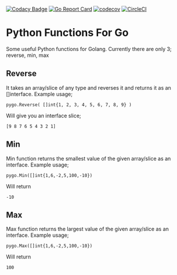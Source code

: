 [![Codacy Badge](https://api.codacy.com/project/badge/Grade/2d3d22a86a4241fe825b6c445549afc7)](https://app.codacy.com/app/MeteHanC/python-functions-for-go?utm_source=github.com&utm_medium=referral&utm_content=MeteHanC/python-functions-for-go&utm_campaign=Badge_Grade_Dashboard)
[![Go Report Card](https://goreportcard.com/badge/github.com/metehanc/python-functions-for-go)](https://goreportcard.com/report/github.com/metehanc/python-functions-for-go)
[![codecov](https://codecov.io/gh/MeteHanC/python-functions-for-go/branch/master/graph/badge.svg)](https://codecov.io/gh/MeteHanC/python-functions-for-go)
[![CircleCI](https://circleci.com/gh/MeteHanC/python-functions-for-go.svg?style=svg)](https://circleci.com/gh/MeteHanC/python-functions-for-go)

# Python Functions For Go
Some useful Python functions for Golang. Currently there are only 3; reverse, min, max

## Reverse
It takes an array/slice of any type and reverses it and returns it as an []interface. Example usage;

```
pygo.Reverse( []int{1, 2, 3, 4, 5, 6, 7, 8, 9} )
```
Will give you an interface slice;

```
[9 8 7 6 5 4 3 2 1]
```

## Min 
Min function returns the smallest value of the given array/slice as an interface. Example usage;

```
pygo.Min([]int{1,6,-2,5,100,-10})
```
Will return 
```
-10
```

## Max
Max function returns the largest value of the given array/slice as an interface. Example usage;

```
pygo.Max([]int{1,6,-2,5,100,-10})
```
Will return
```
100
```
